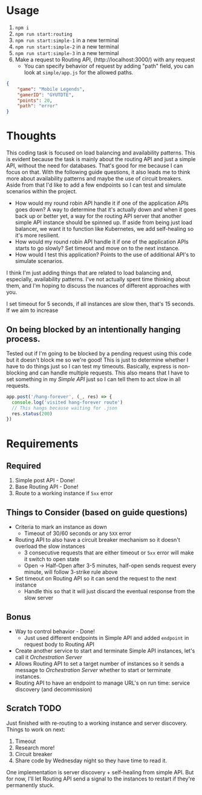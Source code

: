 # Usage

1. `npm i`
2. `npm run start:routing`
3. `npm run start:simple-1` in a new terminal
4. `npm run start:simple-2` in a new terminal
5. `npm run start:simple-3` in a new terminal
6. Make a request to Routing API, (http://localhost:3000/) with any request
    - You can specify behavior of request by adding "path" field, you can look at `simple/app.js` for the allowed paths.

```json
{
    "game": "Mobile Legends",
    "gamerID": "GYUTDTE",
    "points": 20,
    "path": "error"
}
```
# Thoughts

This coding task is focused on load balancing and availability patterns. This is evident because the task is mainly about the routing API and just a simple API, without the need for databases. That's good for me because I can focus on that. With the following guide questions, it also leads me to think more about availability patterns and maybe the use of circuit breakers. Aside from that I'd like to add a few endpoints so I can test and simulate scenarios within the project.

- How would my round robin API handle it if one of the application APIs goes down? A way to determine that it's actually down and when it goes back up or better yet, a way for the routing API server that another simple API instance should be spinned up. If aside from being just load balancer, we want it to function like Kubernetes, we add self-healing so it's more resilient.
- How would my round robin API handle it if one of the application APIs starts to go
slowly? Set timeout and move on to the next instance.
- How would I test this application? Points to the use of additional API's to simulate scenarios.

I think I'm just adding things that are related to load balancing and, especially, availability patterns. I've not actually spent time thinking about them, and I'm hoping to discuss the nuances of different approaches with you.

I set timeout for 5 seconds, if all instances are slow then, that's 15 seconds. If we aim to increase

## On being blocked by an intentionally hanging process.
Tested out if I'm going to be blocked by a pending request using this code but it doesn't block me so we're good! This is just to determine whether I have to do things just so I can test my timeouts. Basically, express is non-blocking and can handle multiple requests. This also means that I have to set something in my *Simple API* just so I can tell them to act slow in all requests.
```javascript
app.post('/hang-forever', (_, res) => {
  console.log('visited hang-forever route')
  // This hangs because waiting for .json
  res.status(200)
})
```

# Requirements
## Required
1. Simple post API - Done!
2. Base Routing API - Done!
3. Route to a working instance if `5xx` error

## Things to Consider (based on guide questions)
- Criteria to mark an instance as down
    - Timeout of 30/60 seconds or any `5XX` error
- Routing API to also have a circuit breaker mechanism so it doesn't overload the slow instances
    - 3 consecutive requests that are either timeout or `5xx` error will make it switch to open state
    - Open -> Half-Open after 3-5 minutes, half-open sends request every minute, will follow 3-strike rule above
- Set timeout on Routing API so it can send the request to the next instance
    - Handle this so that it will just discard the eventual response from the slow server

## Bonus
- Way to control behavior - Done!
    - Just used different endpoints in Simple API and added `endpoint` in request body to Routing API
- Create another service to start and terminate Simple API instances, let's call it *Orchestration Server*
- Allows Routing API to set a target number of instances so it sends a message to *Orchestration Server* whether to start or terminate instances.
- Routing API to have an endpoint to manage URL's on run time: service discovery (and decommission)

## Scratch TODO
Just finished with re-routing to a working instance and server discovery. Things to work on next:

1. Timeout
2. Research more!
3. Circuit breaker
4. Share code by Wednesday night so they have time to read it.

One implementation is server discovery + self-healing from simple API. But for now, I'll let Routing API send a signal to the instances to restart if they're permanently stuck.